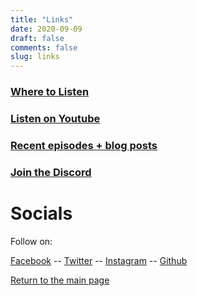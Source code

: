 ```yaml
---
title: "Links"
date: 2020-09-09
draft: false
comments: false
slug: links
---
```


### [Where to Listen](/#listen)

### [Listen on Youtube](/go/yt)

### [Recent episodes + blog posts](/posts)

### [Join the Discord](/go/discord)

# Socials

Follow on:

[Facebook](https://www.facebook.com/scpaudioarchivepod/) --
[Twitter](https://twitter.com/scpaudioarchive) --
[Instagram](https://www.instagram.com/scpaudioarchive/) --
[Github](https://github.com/scpaudioarchive)

[Return to the main page](/)
